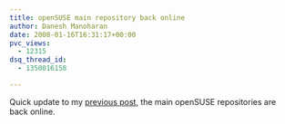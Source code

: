 ```yaml
---
title: openSUSE main repository back online
author: Danesh Manoharan
date: 2008-01-16T16:31:17+00:00
pvc_views:
  - 12315
dsq_thread_id:
  - 1350016158

---
```

Quick update to my [previous post][1], the main openSUSE repositories are back online.

 [1]: /posts/opensuse-main-repository-down/